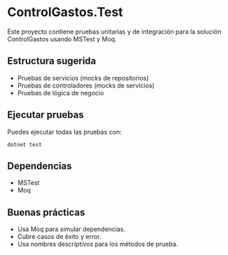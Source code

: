 # ControlGastos.Test

Este proyecto contiene pruebas unitarias y de integración para la solución ControlGastos usando MSTest y Moq.

## Estructura sugerida
- Pruebas de servicios (mocks de repositorios)
- Pruebas de controladores (mocks de servicios)
- Pruebas de lógica de negocio

## Ejecutar pruebas

Puedes ejecutar todas las pruebas con:

```
dotnet test
```

## Dependencias
- MSTest
- Moq

## Buenas prácticas
- Usa Moq para simular dependencias.
- Cubre casos de éxito y error.
- Usa nombres descriptivos para los métodos de prueba.
